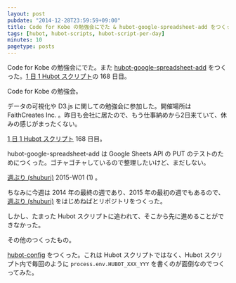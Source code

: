```yaml
---
layout: post
pubdate: "2014-12-28T23:59:59+09:00"
title: Code for Kobe の勉強会にでた & hubot-google-spreadsheet-add をつくった
tags: [hubot, hubot-scripts, hubot-script-per-day]
minutes: 10
pagetype: posts
---
```

Code for Kobe の勉強会にでた。また [hubot-google-spreadsheet-add][gh:bouzuya/hubot-google-spreadsheet-add] をつくった。[1 日 1 Hubot スクリプト][hubot-script-per-day]の 168 日目。

Code for Kobe の勉強会。

データの可視化や D3.js に関しての勉強会に参加した。開催場所は FaithCreates Inc. 。昨日も会社に居たので、もう仕事納めから2日来ていて、休みの感じがまったくない。

[1 日 1 Hubot スクリプト][hubot-script-per-day] 168 日目。

hubot-google-spreadsheet-add は Google Sheets API の PUT のテストのためにつくった。ゴチャゴチャしているので整理したいけど、まだしない。

[週ぶり (shuburi)][shuburi] 2015-W01 (1) 。

ちなみに今週は 2014 年の最終の週であり、2015 年の最初の週でもあるので、[週ぶり (shuburi)][shuburi] をはじめねばとリポジトリをつくった。

しかし、たまった Hubot スクリプトに追われて、そこから先に進めることができなかった。

その他のつくったもの。

[hubot-config][gh:bouzuya/hubot-config] をつくった。これは Hubot スクリプトではなく、Hubot スクリプト内で毎回のように `process.env.HUBOT_XXX_YYY` を書くのが面倒なのでつくってみた。

[hubot-script-per-day]: http://blog.bouzuya.net/posts?tags=hubot-script-per-day
[shuburi]: http://shuburi.org
[gh:bouzuya/hubot-config]: https://github.com/bouzuya/hubot-config
[gh:bouzuya/hubot-google-spreadsheet-add]: https://github.com/bouzuya/hubot-google-spreadsheet-add
